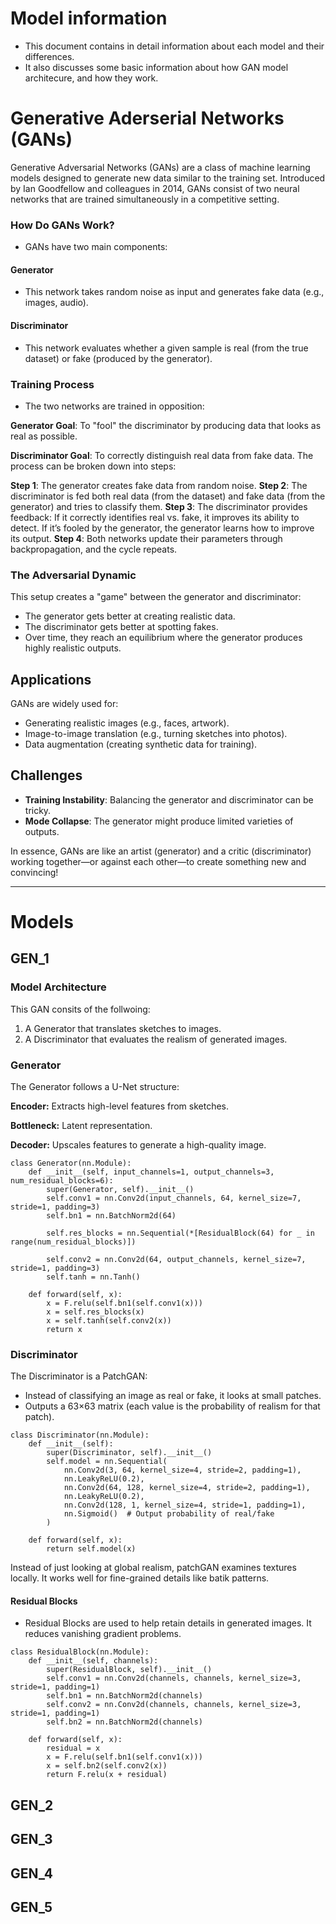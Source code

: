 # Model information

- This document contains in detail information about each model and their differences.
- It also discusses some basic information about how GAN model architecure, and how they work.

# Generative Aderserial Networks (GANs)

Generative Adversarial Networks (GANs) are a class of machine learning models designed to generate new data similar to the training set. Introduced by Ian Goodfellow and colleagues in 2014, GANs consist of two neural networks that are trained simultaneously in a competitive setting.

### How Do GANs Work?

- GANs have two main components:

#### Generator

- This network takes random noise as input and generates fake data (e.g., images, audio).

#### Discriminator

- This network evaluates whether a given sample is real (from the true dataset) or fake (produced by the generator).

### Training Process

- The two networks are trained in opposition:

**Generator Goal**: To "fool" the discriminator by producing data that looks as real as possible.

**Discriminator Goal**: To correctly distinguish real data from fake data.
The process can be broken down into steps:

**Step 1**: The generator creates fake data from random noise.
**Step 2**: The discriminator is fed both real data (from the dataset) and fake data (from the generator) and tries to classify them.
**Step 3**: The discriminator provides feedback:
If it correctly identifies real vs. fake, it improves its ability to detect.
If it’s fooled by the generator, the generator learns how to improve its output.
**Step 4**: Both networks update their parameters through backpropagation, and the cycle repeats.

### The Adversarial Dynamic

This setup creates a "game" between the generator and discriminator:

- The generator gets better at creating realistic data.
- The discriminator gets better at spotting fakes.
- Over time, they reach an equilibrium where the generator produces highly realistic outputs.

## Applications

GANs are widely used for:

- Generating realistic images (e.g., faces, artwork).
- Image-to-image translation (e.g., turning sketches into photos).
- Data augmentation (creating synthetic data for training).

## Challenges

- **Training Instability**: Balancing the generator and discriminator can be tricky.
- **Mode Collapse**: The generator might produce limited varieties of outputs.

In essence, GANs are like an artist (generator) and a critic (discriminator) working together—or against each other—to create something new and convincing!

---

# Models

## **GEN_1**

### Model Architecture

This GAN consits of the follwoing:

1. A Generator that translates sketches to images.
2. A Discriminator that evaluates the realism of generated images.

### Generator

The Generator follows a U-Net structure:

**Encoder:** Extracts high-level features from sketches.

**Bottleneck:** Latent representation.

**Decoder:** Upscales features to generate a high-quality image.


```
class Generator(nn.Module):
    def __init__(self, input_channels=1, output_channels=3, num_residual_blocks=6):
        super(Generator, self).__init__()
        self.conv1 = nn.Conv2d(input_channels, 64, kernel_size=7, stride=1, padding=3)
        self.bn1 = nn.BatchNorm2d(64)

        self.res_blocks = nn.Sequential(*[ResidualBlock(64) for _ in range(num_residual_blocks)])

        self.conv2 = nn.Conv2d(64, output_channels, kernel_size=7, stride=1, padding=3)
        self.tanh = nn.Tanh()

    def forward(self, x):
        x = F.relu(self.bn1(self.conv1(x)))
        x = self.res_blocks(x)
        x = self.tanh(self.conv2(x))
        return x
```

### Discriminator

The Discriminator is a PatchGAN:

* Instead of classifying an image as real or fake, it looks at small patches.
* Outputs a 63×63 matrix (each value is the probability of realism for that patch).

```
class Discriminator(nn.Module):
    def __init__(self):
        super(Discriminator, self).__init__()
        self.model = nn.Sequential(
            nn.Conv2d(3, 64, kernel_size=4, stride=2, padding=1),
            nn.LeakyReLU(0.2),
            nn.Conv2d(64, 128, kernel_size=4, stride=2, padding=1),
            nn.LeakyReLU(0.2),
            nn.Conv2d(128, 1, kernel_size=4, stride=1, padding=1),
            nn.Sigmoid()  # Output probability of real/fake
        )

    def forward(self, x):
        return self.model(x)
```

Instead of just looking at global realism, patchGAN examines textures locally. It works well for fine-grained details like batik patterns.

#### Residual Blocks

* Residual Blocks are used to help retain details in generated images. It reduces vanishing gradient problems.

```
class ResidualBlock(nn.Module):
    def __init__(self, channels):
        super(ResidualBlock, self).__init__()
        self.conv1 = nn.Conv2d(channels, channels, kernel_size=3, stride=1, padding=1)
        self.bn1 = nn.BatchNorm2d(channels)
        self.conv2 = nn.Conv2d(channels, channels, kernel_size=3, stride=1, padding=1)
        self.bn2 = nn.BatchNorm2d(channels)

    def forward(self, x):
        residual = x
        x = F.relu(self.bn1(self.conv1(x)))
        x = self.bn2(self.conv2(x))
        return F.relu(x + residual)
```


## GEN_2

## GEN_3

## GEN_4

## GEN_5
